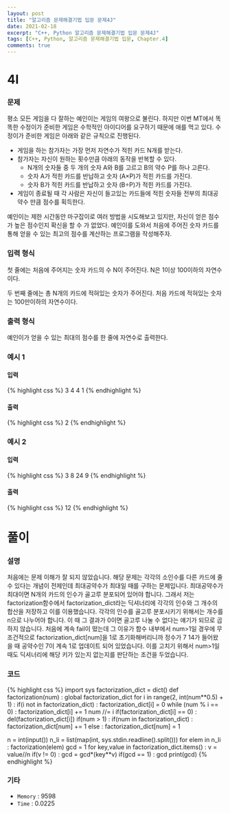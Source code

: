 ```yaml
---
layout: post
title: "알고리즘 문제해결기법 입문 문제4J"
date: 2021-02-18
excerpt: "C++, Python 알고리즘 문제해결기법 입문 문제4J"
tags: [C++, Python, 알고리즘 문제해결기법 입문, Chapter.4]
comments: true
---
```

# 4I

### 문제
평소 모든 게임을 다 잘하는 예인이는 게임의 여왕으로 불린다. 하지만 이번 MT에서 똑똑한 수정이가 준비한 게임은 수학적인 아이디어를 요구하기 때문에 애를 먹고 있다. 수정이가 준비한 게임은 아래와 같은 규칙으로 진행된다.

- 게임을 하는 참가자는 가장 먼저 자연수가 적힌 카드 N개를 받는다.
- 참가자는 자신이 원하는 횟수만큼 아래의 동작을 반복할 수 있다.
	- N개의 숫자들 중 두 개의 숫자 A와 B를 고르고 B의 약수 P를 하나 고른다.
	- 숫자 A가 적힌 카드를 반납하고 숫자 (A×P)가 적힌 카드를 가진다.
	- 숫자 B가 적힌 카드를 반납하고 숫자 (B÷P)가 적힌 카드를 가진다.
- 게임이 종료될 때 각 사람은 자신이 들고있는 카드들에 적힌 숫자들 전부의 최대공약수 만큼 점수를 획득한다.

예인이는 제한 시간동안 마구잡이로 여러 방법을 시도해보고 있지만, 자신이 얻은 점수가 높은 점수인지 확신을 할 수 가 없었다. 예인이를 도와서 처음에 주어진 숫자 카드를 통해 얻을 수 있는 최고의 점수를 계산하는 프로그램을 작성해주자.

### 입력 형식
첫 줄에는 처음에 주어지는 숫자 카드의 수 N이 주어진다. N은 1이상 100이하의 자연수이다. 

두 번째 줄에는 총 N개의 카드에 적혀있는 숫자가 주어진다. 처음 카드에 적혀있는 숫자는 100만이하의 자연수이다.

### 출력 형식
예인이가 얻을 수 있는 최대의 점수를 한 줄에 자연수로 출력한다.

### 예시 1
#### 입력
{% highlight css %}
3
4 4 1
{% endhighlight %}
#### 출력
{% highlight css %}
2
{% endhighlight %}

### 예시 2
#### 입력
{% highlight css %}
3
8 24 9
{% endhighlight %}
#### 출력
{% highlight css %}
12
{% endhighlight %}

# 풀이

### 설명
처음에는 문제 이해가 잘 되지 않았습니다. 해당 문제는 각각의 소인수를 다른 카드에 줄 수 있다는 개념이 전제인데 최대공약수가 최대일 때를 구하는 문제입니다. 최대공약수가 최대이면 N개의 카드의 인수가 골고루 분포되어 있어야 합니다. 그래서 저는 factorization함수에서 factorization_dict라는 딕셔너리에 각각의 인수와 그 개수의 합산을 저장하고 이를 이용했습니다. 각각의 인수를 골고루 분포시키기 위해서는 개수를 n으로 나누어야 합니다. 이 때 그 결과가 0이면 골고루 나눌 수 없다는 얘기가 되므로 곱하지 않습니다. 처음에 계속 fail이 떴는데 그 이유가 함수 내부에서 num>1일 경우에 무조건적으로 factorization_dict[num]을 1로 초기화해버리니까 정수가 7 14가 들어왔을 때 공약수인 7이 계속 1로 업데이트 되어 있었습니다. 이를 고치기 위해서 num>1일 때도 딕셔너리에 해당 키가 있는지 없는지를 판단하는 조건을 두었습니다.

### 코드
{% highlight css %}
import sys
factorization_dict = dict()
def factorization(num) :
	global factorization_dict
	for i in range(2, int(num**0.5) + 1) :
		if(i not in factorization_dict) : factorization_dict[i] = 0
		while (num % i == 0) :
			factorization_dict[i] += 1
			num //= i
		if(factorization_dict[i] == 0) : del(factorization_dict[i])
	if(num > 1) : 
		if(num in factorization_dict) : factorization_dict[num] += 1
		else : factorization_dict[num] = 1

n = int(input())
n_li = list(map(int, sys.stdin.readline().split()))
for elem in n_li :
	factorization(elem)
gcd = 1
for key,value in factorization_dict.items() :
	v = value//n
	if(v != 0) : gcd = gcd*(key**v)
if(gcd == 1) : gcd
print(gcd)
{% endhighlight %}

### 기타
- `Memory` : 9598
- `Time` : 0.0225